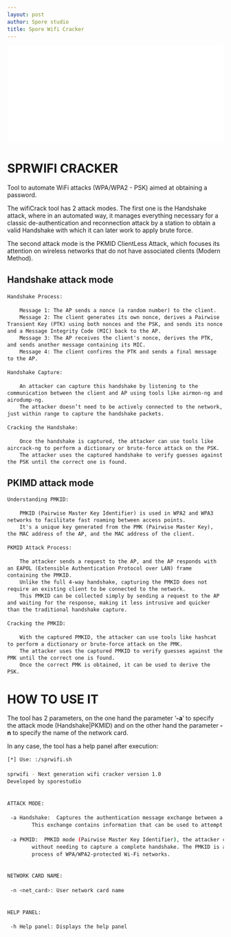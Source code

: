 ```yaml
---
layout: post
author: Spore studio
title: Spore Wifi Cracker
---
```


![image](https://github.com/sporestudio/sprwifi/raw/main/assets/logo/logo-positive.png)


# SPRWIFI CRACKER
Tool to automate WiFi attacks (WPA/WPA2 - PSK) aimed at obtaining a password.



The wifiCrack tool has 2 attack modes. The first one is the Handshake attack, where in an automated way, it manages everything necessary for a classic de-authentication and reconnection attack by a station to obtain a valid Handshake with which it can later work to apply brute force.

The second attack mode is the PKMID ClientLess Attack, which focuses its attention on wireless networks that do not have associated clients (Modern Method).



## Handshake attack mode
	Handshake Process:
	
	    Message 1: The AP sends a nonce (a random number) to the client.
	    Message 2: The client generates its own nonce, derives a Pairwise Transient Key (PTK) using both nonces and the PSK, and sends its nonce and a Message Integrity Code (MIC) back to the AP.
	    Message 3: The AP receives the client's nonce, derives the PTK, and sends another message containing its MIC.
	    Message 4: The client confirms the PTK and sends a final message to the AP.

	Handshake Capture:
	
	    An attacker can capture this handshake by listening to the communication between the client and AP using tools like airmon-ng and airodump-ng.
	    The attacker doesn’t need to be actively connected to the network, just within range to capture the handshake packets.
  
	Cracking the Handshake:

	    Once the handshake is captured, the attacker can use tools like aircrack-ng to perform a dictionary or brute-force attack on the PSK.
	    The attacker uses the captured handshake to verify guesses against the PSK until the correct one is found.
    

## PKIMD attack mode
    Understanding PMKID:
    
        PMKID (Pairwise Master Key Identifier) is used in WPA2 and WPA3 networks to facilitate fast roaming between access points.
        It's a unique key generated from the PMK (Pairwise Master Key), the MAC address of the AP, and the MAC address of the client.

    PKMID Attack Process:
    
        The attacker sends a request to the AP, and the AP responds with an EAPOL (Extensible Authentication Protocol over LAN) frame containing the PMKID.
        Unlike the full 4-way handshake, capturing the PMKID does not require an existing client to be connected to the network.
        This PMKID can be collected simply by sending a request to the AP and waiting for the response, making it less intrusive and quicker than the traditional handshake capture.

    Cracking the PMKID:
    
        With the captured PMKID, the attacker can use tools like hashcat to perform a dictionary or brute-force attack on the PMK.
        The attacker uses the captured PMKID to verify guesses against the PMK until the correct one is found.
        Once the correct PMK is obtained, it can be used to derive the PSK.

        

# HOW TO USE IT  
The tool has 2 parameters, on the one hand the parameter ‘**-a**’ to specify the attack mode (Handshake|PKMID) and on the other hand the parameter **-n** to specify the name of the network card.

In any case, the tool has a help panel after execution:

```bash
[*] Use: :/sprwifi.sh

sprwifi - Next generation wifi cracker version 1.0
Developed by sporestudio


ATTACK MODE:

 -a Handshake:	Captures the authentication message exchange between a client device and a Wi-Fi access point.
		This exchange contains information that can be used to attempt to decrypt the network security key.

 -a PKMID:	PMKID mode (Pairwise Master Key Identifier), the attacker can capture the PMKID of a Wi-Fi access point
		without needing to capture a complete handshake. The PMKID is an identifier used in the authentication
		process of WPA/WPA2-protected Wi-Fi networks.


NETWORK CARD NAME:

 -n <net_card>:	User network card name


HELP PANEL:

 -h Help panel:	Displays the help panel

```